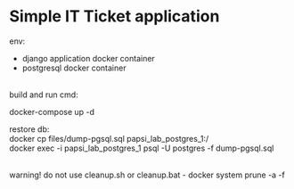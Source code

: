# Simple IT Ticket application
env:
- django application docker container <br />
- postgresql docker container <br />
<br />
build and run cmd:<br />

docker-compose up -d <br />

restore db: </br >
docker cp files/dump-pgsql.sql papsi_lab_postgres_1:/ </br >
docker exec -i papsi_lab_postgres_1 psql -U postgres -f dump-pgsql.sql <br /><br />

warning! do not use cleanup.sh or cleanup.bat - docker system prune -a -f<br />



